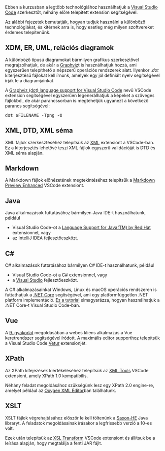 Ebben a kurzusban a legtöbb technológiához használhatjuk a <a href="https://code.visualstudio.com" target="_blank">Visual Studio Code</a> szerkesztőt, néhány előre telepített extension segítségével.

Az alábbi fejezetek bemutatják, hogyan tudjuk használni a különböző technológiákat, és kitérnek arra is, hogy esetleg még milyen szoftvereket érdemes telepítenünk.

## XDM, ER, UML, relációs diagramok

A különböző típusú diagramokat bármilyen grafikus szerkesztővel megrajzolhatjuk, de akár a <a href="https://graphviz.org" target="_blank">Graphviz</a>t is használhatjuk hozzá, ami egyszerűen telepíthető a népszerű operációs rendszerek alatt. Ilyenkor *.dot* kiterjesztésű fájlokat kell írnunk, amelyek egy jól definiált nyelv segítségével írják le a diagramjainkat.

A <a href="https://marketplace.visualstudio.com/items?itemName=joaompinto.vscode-graphviz" target="_blank">Graphviz (dot) language support for Visual Studio Code</a> nevű VSCode extension segítségével egyszerűen legenerálhatjuk a képeket a szöveges fájlokból, de akár parancssorban is megtehetjük ugyanezt a következő parancs segítségével:

<pre class="prettyprint">dot $FILENAME -Tpng -O</pre>

## XML, DTD, XML séma

XML fájlok szerkesztéséhez telepítsük az <a href="https://marketplace.visualstudio.com/items?itemName=redhat.vscode-xml" target="_blank">XML</a> extensiont a VSCode-ban. Ez a kiterjesztés lehetővé teszi XML fájlok egyszerű validációját is DTD és XML séma alapján.

## Markdown

A Markdown fájlok előnézetének megtekintéséhez telepítsük a <a href="https://marketplace.visualstudio.com/items?itemName=shd101wyy.markdown-preview-enhanced" target="_blank">Markdown Preview Enhanced</a> VSCode extensiont.

## Java

Java alkalmazások futtatásához bármilyen Java IDE-t használhatunk, például

* Visual Studio Code-ot a <a href="https://marketplace.visualstudio.com/items?itemName=redhat.java" target="_blank">Language Support for Java(TM) by Red Hat</a> extensionnel, vagy
* az <a href="https://www.jetbrains.com/idea" target="_blank">IntelliJ IDEA</a> fejlesztőeszközt.

## C#

C# alkalmazások futtatásához bármilyen C# IDE-t használhatunk, például

* Visual Studio Code-ot a <a href="https://marketplace.visualstudio.com/items?itemName=ms-dotnettools.csharp" target="_blank">C#</a> extensionnel, vagy
* a <a href="https://visualstudio.microsoft.com" target="_blank">Visual Studio</a> fejlesztőeszközt.

A C# alkalmazásainkat Windows, Linux és macOS operációs rendszeren is futtathatjuk a <a href="https://dotnet.microsoft.com/download" target="_blank">.NET Core</a> segítségével, ami egy platformfüggetlen .NET platform implementáció. <a href="https://code.visualstudio.com/docs/languages/dotnet" target="_blank">Ez a tutorial</a> elmagyarázza, hogyan használhatjuk a .NET Core-t Visual Studio Code-ban.

## Vue

A <a href="/courses/xml/labs/9" target="_blank">9. gyakorlat</a> megoldásában a webes kliens alkalmazás a Vue keretrendszer segítségével íródott. A maximális editor supporthoz telepítsük a Visual Studio Code <a href="https://marketplace.visualstudio.com/items?itemName=octref.vetur" target="_blank">Vetur</a> extensionjét.

## XPath

Az XPath kifejezések kiértékeléséhez telepítsük az <a href="https://marketplace.visualstudio.com/items?itemName=DotJoshJohnson.xml" target="_blank">XML Tools</a> VSCode extensiont, amely XPath 1.0 kompatibilis.

Néhány feladat megoldásához szükségünk lesz egy XPath 2.0 engine-re, amelyet például az <a href="https://www.oxygenxml.com" target="_blank">Oxygen XML Editor</a>ban találhatunk.

## XSLT

XSLT fájlok végrehajtásához először le kell töltenünk a <a href="https://www.saxonica.com/download/java.xml" target="_blank">Saxon-HE</a> Java libraryt. A feladatok megoldásainak írásakor a legfrissebb verzió a 10-es volt.

Ezek után telepítsük az <a href="https://marketplace.visualstudio.com/items?itemName=WashirePie.vscode-xsl-transform" target="_blank">XSL Transform</a> VSCode extensiont és állítsuk be a leírása alapján, hogy megtalálja a fenti JAR fájlt.
